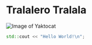 # Tralalero Tralala
![Image of Yaktocat](https://octodex.github.com/images/yaktocat.png)


``` C++
std::cout << "Hello World!\n";
```
